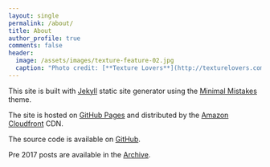 ```yaml
---
layout: single
permalink: /about/
title: About
author_profile: true
comments: false
header:
  image: /assets/images/texture-feature-02.jpg
  caption: "Photo credit: [**Texture Lovers**](http://texturelovers.com)"
---
```


This site is built with [Jekyll](https://jekyllrb.com/) static site generator using the [Minimal Mistakes](https://mademistakes.com/work/minimal-mistakes-jekyll-theme/) theme.

The site is hosted on [GitHub Pages](https://pages.github.com/) and distributed by the [Amazon Cloudfront](https://aws.amazon.com/cloudfront/) CDN.

The source code is available on [GitHub](https://github.com/jonathanoneill/jonathanoneill.github.io).

Pre 2017 posts are available in the [Archive](/archive/).